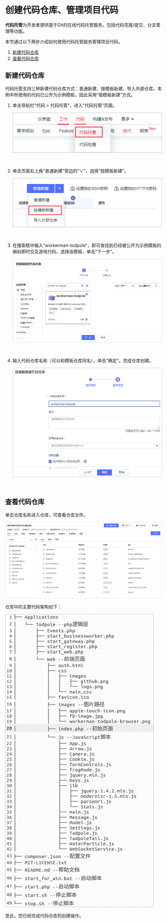 # **创建代码仓库、管理项目代码**<a name="devcloud_qs_0303"></a>

**代码托管**为开发者提供基于Git的在线代码托管服务，包括代码克隆/提交、分支管理等功能。

本节通过以下两步介绍如何使用代码托管服务管理项目代码。

1.  [新建代码仓库](#section1402231103510)
2.  [查看代码仓库](#section18158113720351)

## **新建代码仓库**<a name="section1402231103510"></a>

代码托管支持三种新建代码仓库方式：普通新建、按模板新建、导入外部仓库。本例中所使用的代码已公开为示例模板，因此采用“按模板新建“方式。

1.  单击导航栏“代码  \>  代码托管“，进入“代码托管“页面。

    ![](figures/选择目录-代码托管.png)

      

2.  单击页面右上角“普通新建“旁边的“∨“，选择“按模板新建“。

    ![](figures/按模板新建代码仓库.png)

      

3.  在搜索框中输入“workerman-todpole“，即可查找到已经被公开为示例模板的蝌蚪即时交互游戏代码，选择该模板，单击“下一步“。

    ![](figures/PHP-选择代码仓库模板.png)

      

4.  输入代码仓库名称（可以和模板仓库同名），单击“确定“，完成仓库创建。

    ![](figures/PHP-新建仓库.png)

      


## **查看代码仓库**<a name="section18158113720351"></a>

单击仓库名称进入仓库，可查看仓库文件。

![](figures/PHP-代码仓库.png)

仓库中的主要代码架构如下：

![](figures/PHP-代码架构.png)

至此，您已经完成代码仓库的创建操作。

  

